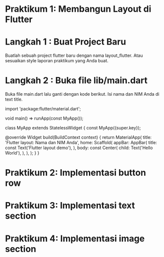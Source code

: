 # Praktikum 1: Membangun Layout di Flutter

# Langkah 1 : Buat Project Baru
Buatlah sebuah project flutter baru dengan nama layout_flutter. Atau sesuaikan style laporan praktikum yang Anda buat.

# Langkah 2 : Buka file lib/main.dart
Buka file main.dart lalu ganti dengan kode berikut. Isi nama dan NIM Anda di text title.

import 'package:flutter/material.dart';

void main() => runApp(const MyApp());

class MyApp extends StatelessWidget {
  const MyApp({super.key});

  @override
  Widget build(BuildContext context) {
    return MaterialApp(
      title: 'Flutter layout: Nama dan NIM Anda',
      home: Scaffold(
        appBar: AppBar(
          title: const Text('Flutter layout demo'),
        ),
        body: const Center(
          child: Text('Hello World'),
        ),
      ),
    );
  }
}
# Praktikum 2: Implementasi button row

# Praktikum 3: Implementasi text section

# Praktikum 4: Implementasi image section
